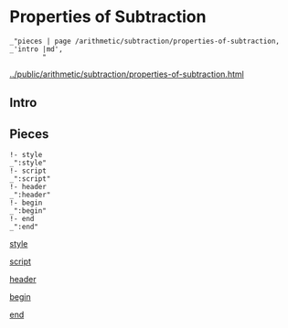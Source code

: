 # Properties of Subtraction

    _"pieces | page /arithmetic/subtraction/properties-of-subtraction, _'intro |md',
            "

[../public/arithmetic/subtraction/properties-of-subtraction.html](# "save:")


## Intro

## Pieces

    !- style
    _":style"
    !- script
    _":script"
    !- header
    _":header"
    !- begin
    _":begin"
    !- end
    _":end"

[style]() 

[script]()

[header]()

[begin]()

[end]()

